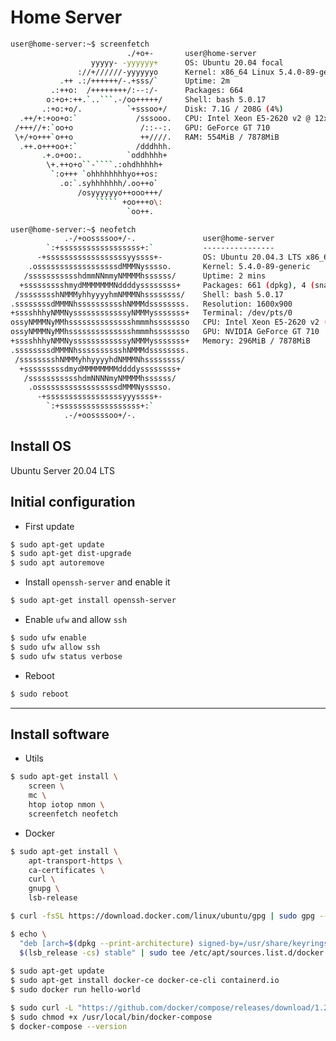 # Home Server

```bash
user@home-server:~$ screenfetch
                          ./+o+-       user@home-server
                  yyyyy- -yyyyyy+      OS: Ubuntu 20.04 focal
               ://+//////-yyyyyyo      Kernel: x86_64 Linux 5.4.0-89-generic
           .++ .:/++++++/-.+sss/`      Uptime: 2m
         .:++o:  /++++++++/:--:/-      Packages: 664
        o:+o+:++.`..```.-/oo+++++/     Shell: bash 5.0.17
       .:+o:+o/.          `+sssoo+/    Disk: 7.1G / 208G (4%)
  .++/+:+oo+o:`             /sssooo.   CPU: Intel Xeon E5-2620 v2 @ 12x 2.6GHz [32.0°C]
 /+++//+:`oo+o               /::--:.   GPU: GeForce GT 710
 \+/+o+++`o++o               ++////.   RAM: 554MiB / 7878MiB
  .++.o+++oo+:`             /dddhhh.
       .+.o+oo:.          `oddhhhh+
        \+.++o+o``-````.:ohdhhhhh+
         `:o+++ `ohhhhhhhhyo++os:
           .o:`.syhhhhhhh/.oo++o`
               /osyyyyyyo++ooo+++/
                   ````` +oo+++o\:
                          `oo++.

user@home-server:~$ neofetch
            .-/+oossssoo+/-.               user@home-server
        `:+ssssssssssssssssss+:`           ----------------
      -+ssssssssssssssssssyyssss+-         OS: Ubuntu 20.04.3 LTS x86_64
    .ossssssssssssssssssdMMMNysssso.       Kernel: 5.4.0-89-generic
   /ssssssssssshdmmNNmmyNMMMMhssssss/      Uptime: 2 mins
  +ssssssssshmydMMMMMMMNddddyssssssss+     Packages: 661 (dpkg), 4 (snap)
 /sssssssshNMMMyhhyyyyhmNMMMNhssssssss/    Shell: bash 5.0.17
.ssssssssdMMMNhsssssssssshNMMMdssssssss.   Resolution: 1600x900
+sssshhhyNMMNyssssssssssssyNMMMysssssss+   Terminal: /dev/pts/0
ossyNMMMNyMMhsssssssssssssshmmmhssssssso   CPU: Intel Xeon E5-2620 v2 (12) @ 2.600GHz
ossyNMMMNyMMhsssssssssssssshmmmhssssssso   GPU: NVIDIA GeForce GT 710
+sssshhhyNMMNyssssssssssssyNMMMysssssss+   Memory: 296MiB / 7878MiB
.ssssssssdMMMNhsssssssssshNMMMdssssssss.
 /sssssssshNMMMyhhyyyyhdNMMMNhssssssss/
  +sssssssssdmydMMMMMMMMddddyssssssss+
   /ssssssssssshdmNNNNmyNMMMMhssssss/
    .ossssssssssssssssssdMMMNysssso.
      -+sssssssssssssssssyyyssss+-
        `:+ssssssssssssssssss+:`
            .-/+oossssoo+/-.

```

## Install OS

Ubuntu Server 20.04 LTS
 
## Initial configuration

* First update

```bash
$ sudo apt-get update
$ sudo apt-get dist-upgrade
$ sudo apt autoremove
```

* Install `openssh-server` and enable it

```bash
$ sudo apt-get install openssh-server
```

* Enable `ufw` and allow `ssh`

```bash
$ sudo ufw enable
$ sudo ufw allow ssh
$ sudo ufw status verbose
```

* Reboot

```bash
$ sudo reboot
```

---

## Install software

* Utils

```bash
$ sudo apt-get install \
    screen \
    mc \
    htop iotop nmon \
    screenfetch neofetch
```

* Docker

```bash
$ sudo apt-get install \
    apt-transport-https \
    ca-certificates \
    curl \
    gnupg \
    lsb-release

$ curl -fsSL https://download.docker.com/linux/ubuntu/gpg | sudo gpg --dearmor -o /usr/share/keyrings/docker-archive-keyring.gpg

$ echo \
  "deb [arch=$(dpkg --print-architecture) signed-by=/usr/share/keyrings/docker-archive-keyring.gpg] https://download.docker.com/linux/ubuntu \
  $(lsb_release -cs) stable" | sudo tee /etc/apt/sources.list.d/docker.list > /dev/null
  
$ sudo apt-get update
$ sudo apt-get install docker-ce docker-ce-cli containerd.io
$ sudo docker run hello-world
```

```bash
$ sudo curl -L "https://github.com/docker/compose/releases/download/1.29.2/docker-compose-$(uname -s)-$(uname -m)" -o /usr/local/bin/docker-compose
$ sudo chmod +x /usr/local/bin/docker-compose
$ docker-compose --version
```
